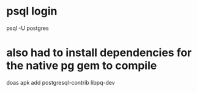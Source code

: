 # psql login
psql -U postgres

# also had to install dependencies for the native pg gem to compile
doas apk add postgresql-contrib libpq-dev
